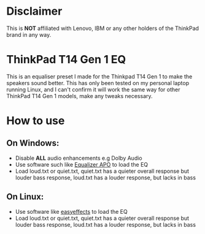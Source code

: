 # Disclaimer
This is **NOT** affiliated with Lenovo, IBM or any other holders of the ThinkPad brand in any way.

# ThinkPad T14 Gen 1 EQ
This is an equaliser preset I made for the Thinkpad T14 Gen 1 to make the speakers sound better. This has only been tested on my personal laptop running Linux, and I can't confirm it will work the same way for other ThinkPad T14 Gen 1 models, make any tweaks necessary.

# How to use
## On Windows:
- Disable **ALL** audio enhancements e.g Dolby Audio
- Use software such like [Equalizer APO](https://sourceforge.net/projects/equalizerapo/) to load the EQ
- Load loud.txt or quiet.txt, quiet.txt has a quieter overall response but louder bass response, loud.txt has a louder response, but lacks in bass
## On Linux:
- Use software like [easyeffects](https://github.com/wwmm/easyeffects) to load the EQ
- Load loud.txt or quiet.txt, quiet.txt has a quieter overall response but louder bass response, loud.txt has a louder response, but lacks in bass